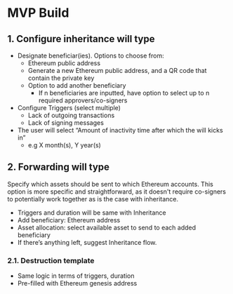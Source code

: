 # MVP Build

## 1. Configure inheritance will type

* Designate beneficiar(ies). Options to choose from:&#x20;
  * Ethereum public address
  * Generate a new Ethereum public address, and a QR code that contain the private key
  * Option to add another beneficiary
    * If n beneficiaries are inputted, have option to select up to n required approvers/co-signers
* Configure Triggers (select multiple)
  * Lack of outgoing transactions
  * Lack of signing messages
* The user will select “Amount of inactivity time after which the will kicks in”
  * e.g X month(s), Y year(s)

## 2. Forwarding will type

Specify which assets should be sent to which Ethereum accounts. This option is more specific and straightforward, as it doesn't require co-signers to potentially work together as is the case with inheritance.

* Triggers and duration will be same with Inheritance
* Add beneficiary: Ethereum address&#x20;
* Asset allocation: select available asset to send to each added beneficiary
* If there’s anything left, suggest Inheritance flow.

### 2.1. Destruction template

* Same logic in terms of triggers, duration
* Pre-filled with Ethereum genesis address



